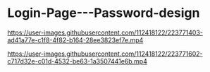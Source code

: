 # Login-Page---Password-design


https://user-images.githubusercontent.com/112418122/223771403-ad41a77e-c1f8-4f82-b164-28ee3823ef7e.mp4



https://user-images.githubusercontent.com/112418122/223771602-c717d32e-c01d-4532-be63-1a3507441e6b.mp4


